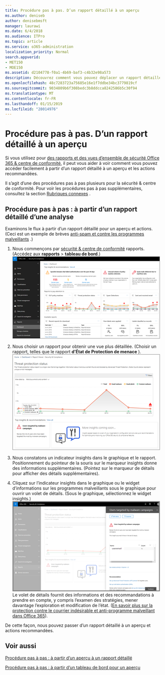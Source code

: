 ```yaml
---
title: Procédure pas à pas. D’un rapport détaillé à un aperçu
ms.author: deniseb
author: denisebmsft
manager: laurawi
ms.date: 6/4/2018
ms.audience: ITPro
ms.topic: article
ms.service: o365-administration
localization_priority: Normal
search.appverid:
- MET150
- MOE150
ms.assetid: d2104778-f0a1-4b69-baf3-c4b32e98a573
description: Découvrez comment vous pouvez déplacer un rapport détaillé pour un aperçu des actions recommandées dans la sécurité &amp; centre de conformité.
ms.openlocfilehash: 48c7283723a75685e16e1f7ddbe34bc3779819cf
ms.sourcegitcommit: 9034809b6f308bedc3b8ddcca8242586b5c30f94
ms.translationtype: MT
ms.contentlocale: fr-FR
ms.lasthandoff: 01/15/2019
ms.locfileid: "28014976"
---
```

# <a name="walkthrough---from-a-detailed-report-to-an-insight"></a>Procédure pas à pas. D’un rapport détaillé à un aperçu

Si vous utilisez pour [des rapports et des vues d’ensemble de sécurité Office 365 &amp; centre de conformité](reports-and-insights-in-security-and-compliance.md), il peut vous aider à voir comment vous pouvez accéder facilement à partir d’un rapport détaillé à un aperçu et les actions recommandées. 
  
Il s’agit d’une des procédures pas à pas plusieurs pour la sécurité &amp; centre de conformité. Pour voir les procédures pas à pas supplémentaires, consultez la section [Rubriques connexes](#related-topics) . 
  
## <a name="walkthrough-from-a-detailed-report-to-an-insight"></a>Procédure pas à pas : à partir d’un rapport détaillé d’une analyse

Examinons le flux à partir d’un rapport détaillé pour un aperçu et actions. (Ceci est un exemple de brèves [anti-spam et contre les programmes malveillants](anti-spam-and-anti-malware-protection.md) .) 
  
1. Nous commençons par [sécurité &amp; centre de conformité](https://protection.office.com) rapports. (Accédez aux **rapports** \> **tableau de bord**.)<br/>![Dans la sécurité &amp; centre de conformité, accédez aux rapports \> tableau de bord](media/68f3bb7c-b4f7-4cca-904b-478643a93c94.png)
  
2. Nous choisir un rapport pour obtenir une vue plus détaillée. (Choisir un rapport, telles que le rapport **d’État de Protection de menace** ).<br/>![Rapport d’état de Protection de menace affichant les détails](media/f47d7dbd-816a-47ba-b8db-53919fbed192.png)
  
3. Nous constatons un indicateur insights dans le graphique et le rapport. Positionnement du pointeur de la souris sur le marqueur insights donne des informations supplémentaires. (Pointez sur le marqueur de détails pour afficher des détails supplémentaires).
    
4. Cliquez sur l’indicateur insights dans le graphique ou le widget d’informations sur les programmes malveillants sous le graphique pour ouvrir un volet de détails. (Sous le graphique, sélectionnez le widget insights.)<br/>![Détails d’informations sur les programmes malveillants](media/2c8bccc5-ca4e-4bb9-ad4c-55fcee0535b7.png)<br/>Le volet de détails fournit des informations et des recommandations à prendre en compte, y compris l’examen des stratégies, mener davantage l’exploration et modification de l’état. ([En savoir plus sur la protection contre le courrier indésirable et anti-programme malveillant dans Office 365](anti-spam-and-anti-malware-protection.md)).
    
De cette façon, nous pouvez passer d’un rapport détaillé à un aperçu et actions recommandées. 
  
## <a name="related-topics"></a>Voir aussi

[Procédure pas à pas : à partir d’un aperçu à un rapport détaillé](from-an-insight-to-a-detailed-report.md)
  
[Procédure pas à pas : à partir d’un tableau de bord pour un aperçu](from-a-dashboard-to-an-insight.md)
  

